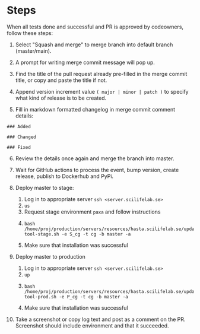 # Steps

When all tests done and successful and PR is approved by codeowners, follow these steps:

1. Select "Squash and merge" to merge branch into default branch (master/main).


2. A prompt for writing merge commit message will pop up.


3. Find the title of the pull request already pre-filled in the merge commit title, or copy and paste 
the title if not.


4. Append version increment value `( major | minor | patch )` to specify what kind of release is to be created.


5. Fill in markdown formatted changelog in merge commit comment details:

` ### Added `

` ### Changed `

` ### Fixed `

6. Review the details once again and merge the branch into master.


7. Wait for GitHub actions to process the event, bump version, create release, publish to Dockerhub and PyPi.


8. Deploy master to stage:
    1. Log in to appropriate server `ssh <server.scilifelab.se>`
    2. `us`
    3. Request stage environment `paxa` and follow instructions
    4. ```shell
       bash /home/proj/production/servers/resources/hasta.scilifelab.se/update-tool-stage.sh -e S_cg -t cg -b master -a
       ```
    5. Make sure that installation was successful
   

9. Deploy master to production
     1. Log in to appropriate server `ssh <server.scilifelab.se>`
     2. `up`
     3. ```shell
        bash /home/proj/production/servers/resources/hasta.scilifelab.se/update-tool-prod.sh -e P_cg -t cg -b master -a
        ```
     4. Make sure that installation was successful


11. Take a screenshot or copy log text and post as a comment on the PR. Screenshot should include environment and that it succeeded.

